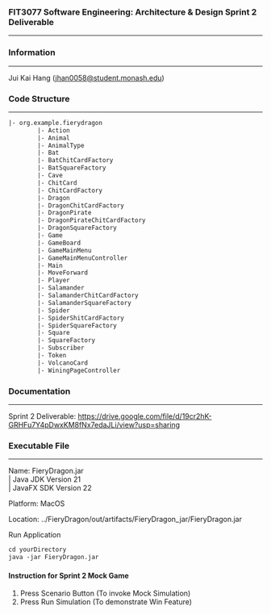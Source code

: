 ### FIT3077 Software Engineering: Architecture & Design Sprint 2 Deliverable

---

### Information

---

Jui Kai Hang (jhan0058@student.monash.edu)

### Code Structure

---

```dtd
|- org.example.fierydragon
        |- Action
        |- Animal
        |- AnimalType
        |- Bat
        |- BatChitCardFactory
        |- BatSquareFactory
        |- Cave
        |- ChitCard
        |- ChitCardFactory
        |- Dragon
        |- DragonChitCardFactory
        |- DragonPirate
        |- DragonPirateChitCardFactory
        |- DragonSquareFactory
        |- Game
        |- GameBoard
        |- GameMainMenu
        |- GameMainMenuController
        |- Main
        |- MoveForward
        |- Player
        |- Salamander
        |- SalamanderChitCardFactory
        |- SalamanderSquareFactory
        |- Spider
        |- SpiderShitCardFactory
        |- SpiderSquareFactory
        |- Square
        |- SquareFactory
        |- Subscriber
        |- Token
        |- VolcanoCard
        |- WiningPageController
```
### Documentation

---

Sprint 2 Deliverable: https://drive.google.com/file/d/19cr2hK-GRHFu7Y4pDwxKM8fNx7edaJLi/view?usp=sharing

### Executable File

---

Name: FieryDragon.jar  
| Java JDK Version 21  
| JavaFX SDK Version 22

Platform: MacOS

Location: ../FieryDragon/out/artifacts/FieryDragon_jar/FieryDragon.jar

Run Application  
```dtd
cd yourDirectory
java -jar FieryDragon.jar
```

#### Instruction for Sprint 2 Mock Game 
1. Press Scenario Button (To invoke Mock Simulation)
2. Press Run Simulation (To demonstrate Win Feature)